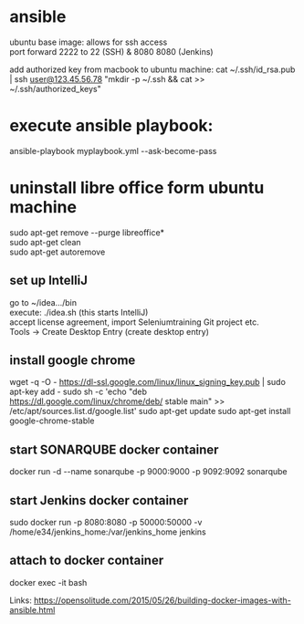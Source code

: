 # ansible
ubuntu base image: allows for ssh access <br>
port forward 2222 to 22 (SSH) & 8080 8080 (Jenkins)

add authorized key from macbook to ubuntu machine: cat ~/.ssh/id_rsa.pub | ssh user@123.45.56.78 "mkdir -p ~/.ssh && cat >>  ~/.ssh/authorized_keys"


# execute ansible playbook: 
ansible-playbook myplaybook.yml --ask-become-pass

# uninstall libre office form ubuntu machine
sudo apt-get remove --purge libreoffice* <br>
sudo apt-get clean <br>
sudo apt-get autoremove <br>

## set up IntelliJ
go to ~/idea.../bin <br>
execute: ./idea.sh (this starts IntelliJ) <br>
accept license agreement, import Seleniumtraining Git project etc. <br>
Tools -> Create Desktop Entry (create desktop entry) 

## install google chrome 
wget -q -O - https://dl-ssl.google.com/linux/linux_signing_key.pub | sudo apt-key add - 
sudo sh -c 'echo "deb https://dl.google.com/linux/chrome/deb/ stable main" >> /etc/apt/sources.list.d/google.list'
sudo apt-get update
sudo apt-get install google-chrome-stable

## start SONARQUBE docker container 
docker run -d --name sonarqube -p 9000:9000 -p 9092:9092 sonarqube

## start Jenkins docker container 
sudo docker run -p 8080:8080 -p 50000:50000 -v /home/e34/jenkins_home:/var/jenkins_home jenkins

## attach to docker container 
docker exec -it <containerIdOrName> bash


Links: 
https://opensolitude.com/2015/05/26/building-docker-images-with-ansible.html




